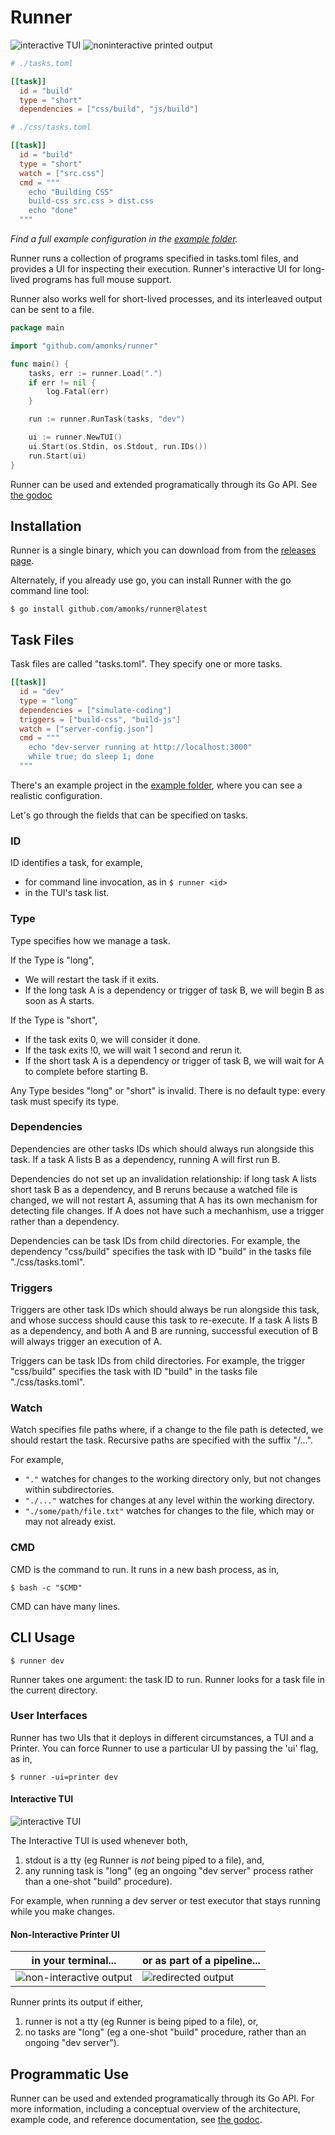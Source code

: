 # Runner

<img alt="interactive TUI" src="https://github.com/amonks/runner/blob/main/screenshots/tui.gif?raw=true" />

<img alt="noninteractive printed output" src="https://github.com/amonks/runner/blob/main/screenshots/printer.gif?raw=true" />

```toml
# ./tasks.toml

[[task]]
  id = "build"
  type = "short"
  dependencies = ["css/build", "js/build"]
```

```toml
# ./css/tasks.toml

[[task]]
  id = "build"
  type = "short"
  watch = ["src.css"]
  cmd = """
    echo "Building CSS"
    build-css src.css > dist.css
    echo "done"
  """
```

_Find a full example configuration in the [example folder](https://github.com/amonks/runner/tree/amonks/table/example)._

Runner runs a collection of programs specified in tasks.toml files, and
provides a UI for inspecting their execution. Runner's interactive UI for
long-lived programs has full mouse support.

Runner also works well for short-lived processes, and its interleaved output
can be sent to a file.

```go
package main

import "github.com/amonks/runner"

func main() {
	tasks, err := runner.Load(".")
	if err != nil {
		log.Fatal(err)
	}

	run := runner.RunTask(tasks, "dev")

	ui := runner.NewTUI()
	ui.Start(os.Stdin, os.Stdout, run.IDs())
	run.Start(ui)
}
```

Runner can be used and extended programatically through its Go API. See [the
godoc][godoc]

[godoc]: https://amonks.github.io/runner

## Installation

Runner is a single binary, which you can download from from the [releases
page][releases].

Alternately, if you already use go, you can install Runner with the go command
line tool:

    $ go install github.com/amonks/runner@latest

[releases]: https://github.com/amonks/runner/releases

## Task Files

Task files are called "tasks.toml". They specify one or more tasks.

```toml
[[task]]
  id = "dev"
  type = "long"
  dependencies = ["simulate-coding"]
  triggers = ["build-css", "build-js"]
  watch = ["server-config.json"]
  cmd = """
    echo "dev-server running at http://localhost:3000"
    while true; do sleep 1; done
  """
```

There's an example project in the [example folder][example], where you can see
a realistic configuration.

[example]: https://github.com/amonks/runner/tree/amonks/table/example

Let's go through the fields that can be specified on tasks.

### ID

ID identifies a task, for example,

- for command line invocation, as in `$ runner <id>`
- in the TUI's task list.

### Type

Type specifies how we manage a task.

If the Type is "long",

- We will restart the task if it exits.
- If the long task A is a dependency or trigger of task B, we will begin B as
  soon as A starts.

If the Type is "short",

- If the task exits 0, we will consider it done.
- If the task exits !0, we will wait 1 second and rerun it.
- If the short task A is a dependency or trigger of task B, we will wait for A
  to complete before starting B.

Any Type besides "long" or "short" is invalid. There is no default type: every
task must specify its type.

### Dependencies

Dependencies are other tasks IDs which should always run alongside this task.
If a task A lists B as a dependency, running A will first run B.

Dependencies do not set up an invalidation relationship: if long task A lists
short task B as a dependency, and B reruns because a watched file is changed,
we will not restart A, assuming that A has its own mechanism for detecting file
changes. If A does not have such a mechanhism, use a trigger rather than a
dependency.

Dependencies can be task IDs from child directories. For example, the
dependency "css/build" specifies the task with ID "build" in the tasks file
"./css/tasks.toml".

### Triggers

Triggers are other task IDs which should always be run alongside this task, and
whose success should cause this task to re-execute. If a task A lists B as a
dependency, and both A and B are running, successful execution of B will always
trigger an execution of A.

Triggers can be task IDs from child directories. For example, the trigger
"css/build" specifies the task with ID "build" in the tasks file
"./css/tasks.toml".

### Watch

Watch specifies file paths where, if a change to the file path is detected, we
should restart the task. Recursive paths are specified with the suffix "/...".

For example,

- `"."` watches for changes to the working directory only, but not changes
  within subdirectories.
- `"./..."` watches for changes at any level within the working directory.
- `"./some/path/file.txt"` watches for changes to the file, which may or may
  not already exist.

### CMD

CMD is the command to run. It runs in a new bash process, as in,

    $ bash -c "$CMD"

CMD can have many lines.

## CLI Usage

```
$ runner dev
```

Runner takes one argument: the task ID to run. Runner looks for a task file in
the current directory.

### User Interfaces

Runner has two UIs that it deploys in different circumstances, a TUI and a
Printer. You can force Runner to use a particular UI by passing the 'ui' flag,
as in,

    $ runner -ui=printer dev

#### Interactive TUI

<img alt="interactive TUI" src="https://github.com/amonks/runner/blob/main/screenshots/tui.gif?raw=true" />

The Interactive TUI is used whenever both,

1. stdout is a tty (eg Runner is _not_ being piped to a file), and,
2. any running task is "long" (eg an ongoing "dev server" process rather than a
   one-shot "build" procedure).

For example, when running a dev server or test executor that stays running
while you make changes.

#### Non-Interactive Printer UI

| in your terminal...                                                                                                    | or as part of a pipeline...                                                                                      |
| ---------------------------------------------------------------------------------------------------------------------- | ---------------------------------------------------------------------------------------------------------------- |
| <img alt="non-interactive output" src="https://github.com/amonks/runner/blob/main/screenshots/printer.gif?raw=true" /> | <img alt="redirected output" src="https://github.com/amonks/runner/blob/main/screenshots/nontty.gif?raw=true" /> |

Runner prints its output if either,

1. runner is not a tty (eg Runner is being piped to a file), or,
2. no tasks are "long" (eg a one-shot "build" procedure, rather than an ongoing
   "dev server").

## Programmatic Use

Runner can be used and extended programatically through its Go API. For more
information, including a conceptual overview of the architecture, example code,
and reference documentation, see [the godoc][godoc].

[godoc]: https://amonks.github.io/runner
